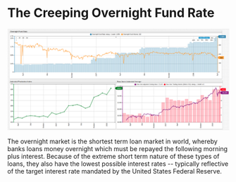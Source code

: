 # The Creeping Overnight Fund Rate

![](images/on-fund.png)

The overnight market is the shortest term loan market in world, whereby banks loans money overnight which must be repayed the following morning plus interest. Because of the extreme short term nature of these types of loans, they also have the lowest possible interest rates -- typically reflective of the target interest rate mandated by the United States Federal Reserve.
